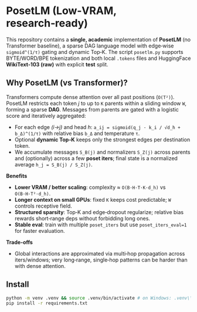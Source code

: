 # PosetLM (Low‑VRAM, research‑ready)


This repository contains a **single, academic** implementation of **PosetLM** (no Transformer baseline), a sparse DAG language model with edge‑wise `sigmoid^(1/τ)` gating and dynamic Top‑K. The script `posetlm.py` supports BYTE/WORD/BPE tokenization and both local `.tokens` files and HuggingFace **WikiText‑103 (raw)** with explicit **test** split.


## Why PosetLM (vs Transformer)?
Transformers compute dense attention over all past positions (`O(T²)`). PosetLM restricts each token *j* to up to `K` parents within a sliding window `W`, forming a sparse **DAG**. Messages from parents are gated with a logistic score and iteratively aggregated:


- For each edge *(i→j)* and head *h*: `a_ij = sigmoid(q_j · k_i / √d_h + b_Δ)^(1/τ)` with relative bias `b_Δ` and temperature `τ`.
- Optional **dynamic Top‑K** keeps only the strongest edges per destination token.
- We accumulate messages `S_B(j)` and normalizers `S_Z(j)` across parents and (optionally) across a few **poset iters**; final state is a normalized average `h_j = S_B(j) / S_Z(j)`.


**Benefits**
- **Lower VRAM / better scaling**: complexity ≈ `O(B·H·T·K·d_h)` vs `O(B·H·T²·d_h)`.
- **Longer context on small GPUs**: fixed `K` keeps cost predictable; `W` controls receptive field.
- **Structured sparsity**: Top‑K and edge‑dropout regularize; relative bias rewards short‑range deps without forbidding long ones.
- **Stable eval**: train with multiple `poset_iters` but use `poset_iters_eval=1` for faster evaluation.


**Trade‑offs**
- Global interactions are approximated via multi‑hop propagation across iters/windows; very long‑range, single‑hop patterns can be harder than with dense attention.


## Install
```bash
python -m venv .venv && source .venv/bin/activate # on Windows: .venv\\Scripts\\activate
pip install -r requirements.txt
